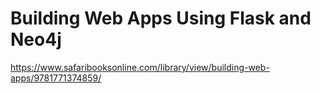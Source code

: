 # Building Web Apps Using Flask and Neo4j

https://www.safaribooksonline.com/library/view/building-web-apps/9781771374859/
